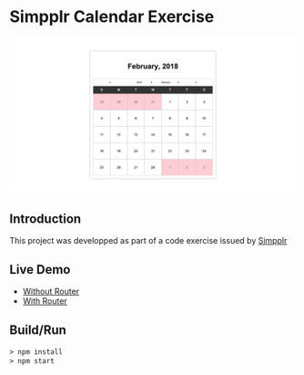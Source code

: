 # Simpplr Calendar Exercise

![screenshot](https://github.com/paulwroe16/simpplr-calendar-exercise/blob/master/screenshot.png)

## Introduction
This project was developped as part of a code exercise issued by [Simpplr](https://www.simpplr.us)

## Live Demo

* [Without Router](http://www.paulwroe.me/simpplr-calendar-exercise/demo-master/)
* [With Router](http://www.paulwroe.me/simpplr-calendar-exercise/demo-with-router/)

## Build/Run
```
> npm install
> npm start
```

